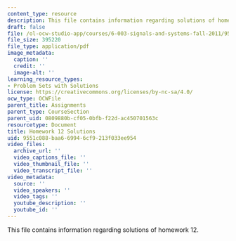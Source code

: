 ```yaml
---
content_type: resource
description: This file contains information regarding solutions of homework 12.
draft: false
file: /ol-ocw-studio-app/courses/6-003-signals-and-systems-fall-2011/9551c088baa669946cf9213f033ee954_MIT6_003F11_sol12.pdf
file_size: 395220
file_type: application/pdf
image_metadata:
  caption: ''
  credit: ''
  image-alt: ''
learning_resource_types:
- Problem Sets with Solutions
license: https://creativecommons.org/licenses/by-nc-sa/4.0/
ocw_type: OCWFile
parent_title: Assignments
parent_type: CourseSection
parent_uid: 0809880b-cf05-0bfb-f22d-ac450701563c
resourcetype: Document
title: Homework 12 Solutions
uid: 9551c088-baa6-6994-6cf9-213f033ee954
video_files:
  archive_url: ''
  video_captions_file: ''
  video_thumbnail_file: ''
  video_transcript_file: ''
video_metadata:
  source: ''
  video_speakers: ''
  video_tags: ''
  youtube_description: ''
  youtube_id: ''
---
```

This file contains information regarding solutions of homework 12.